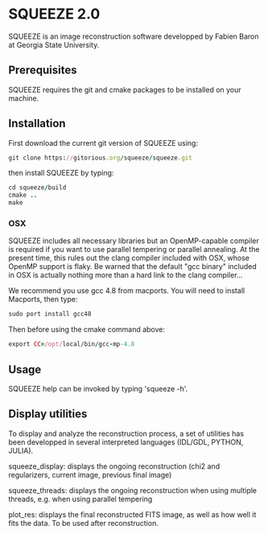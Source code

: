 # SQUEEZE 2.0 

SQUEEZE is an image reconstruction software developped by Fabien Baron at Georgia State University.

## Prerequisites
SQUEEZE requires the git and cmake packages to be installed on your machine.

## Installation

First download the current git version of SQUEEZE using:
```ruby
git clone https://gitorious.org/squeeze/squeeze.git
```
then install SQUEEZE by typing:
```ruby
cd squeeze/build
cmake ..
make
```

### OSX

SQUEEZE includes all necessary libraries but an OpenMP-capable
compiler is required if you want to use parallel tempering or parallel
annealing. At the present time, this rules out the clang compiler included with
OSX, whose OpenMP support is flaky. Be warned that the default "gcc
binary" included in OSX is actually nothing more than a hard link to the clang compiler...

We recommend you use gcc 4.8 from macports. You will need to install Macports, then type:
```ruby
sudo port install gcc48
```
Then before using the cmake command above:
```ruby
export CC=/opt/local/bin/gcc-mp-4.8
```

## Usage

SQUEEZE help can be invoked by typing 'squeeze -h'.



## Display utilities

To display and analyze the reconstruction process, a set of utilities
has been developped in several interpreted languages (IDL/GDL, PYTHON, JULIA).

squeeze_display: displays the ongoing reconstruction (chi2 and regularizers,
current image, previous final image)

squeeze_threads: displays the ongoing reconstruction when using multiple
threads, e.g. when using parallel tempering

plot_res: displays the final reconstructed FITS image, as well as how well
it fits the data. To be used after reconstruction.
